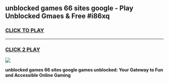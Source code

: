 
## unblocked games 66 sites google - Play Unblocked Gmaes & Free #i86xq
<h3>
<a href="https://news.freeplayer.one?title=unblocked_games_66_sites_google&ref=24F">CLICK TO PLAY</a></h3>
<hr>

<h3>
<a href="https://news.freeplayer.one?title=unblocked_games_66_sites_google&ref=24F">CLICK 2 PLAY</a>
  
</h3>

<a href="https://news.freeplayer.one?title=unblocked_games_66_sites_google&ref=24F/"><img src="https://clearcache.store/games.png"></a>


**unblocked games 66 sites google games unblocked: Your Gateway to Fun and Accessible Online Gaming**
